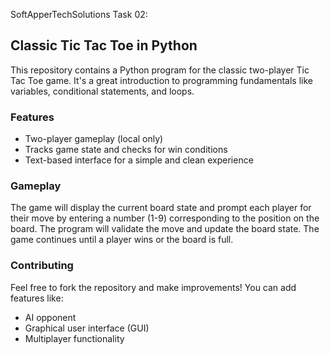 SoftApperTechSolutions Task 02:
## Classic Tic Tac Toe in Python

This repository contains a Python program for the classic two-player Tic Tac Toe game. It's a great introduction to programming fundamentals like variables, conditional statements, and loops.

### Features

* Two-player gameplay (local only)
* Tracks game state and checks for win conditions
* Text-based interface for a simple and clean experience

### Gameplay

The game will display the current board state and prompt each player for their move by entering a number (1-9) corresponding to the position on the board. The program will validate the move and update the board state. The game continues until a player wins or the board is full.

### Contributing

Feel free to fork the repository and make improvements! You can add features like:
* AI opponent
* Graphical user interface (GUI)
* Multiplayer functionality
